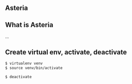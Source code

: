 Asteria
---

## What is Asteria
...

## Create virtual env, activate, deactivate

```sh
$ virtualenv venv
$ source venv/bin/activate
```


```sh
$ deactivate
```